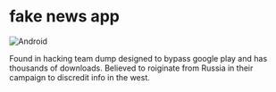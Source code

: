 # fake news app 
![Android](https://img.shields.io/badge/Android-3DDC84?style=for-the-badge&logo=android&logoColor=white)

Found in hacking team dump designed to bypass google play and has thousands of downloads. Believed to roiginate from Russia in their campaign to discredit info in the west.
